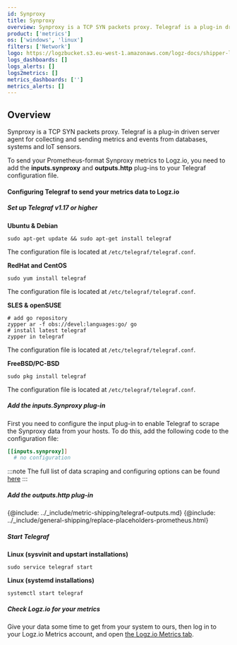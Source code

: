```yaml
---
id: Synproxy
title: Synproxy
overview: Synproxy is a TCP SYN packets proxy. Telegraf is a plug-in driven server agent for collecting and sending metrics and events from databases, systems and IoT sensors.
product: ['metrics']
os: ['windows', 'linux']
filters: ['Network']
logo: https://logzbucket.s3.eu-west-1.amazonaws.com/logz-docs/shipper-logos/linux.svgme
logs_dashboards: []
logs_alerts: []
logs2metrics: []
metrics_dashboards: ['']
metrics_alerts: []
---
```



## Overview

Synproxy is a TCP SYN packets proxy. Telegraf is a plug-in driven server agent for collecting and sending metrics and events from databases, systems and IoT sensors.

To send your Prometheus-format Synproxy metrics to Logz.io, you need to add the **inputs.synproxy** and **outputs.http** plug-ins to your Telegraf configuration file.

#### Configuring Telegraf to send your metrics data to Logz.io

 

##### Set up Telegraf v1.17 or higher

**Ubuntu & Debian**

```shell
sudo apt-get update && sudo apt-get install telegraf
```

The configuration file is located at `/etc/telegraf/telegraf.conf`.

**RedHat and CentOS**

```shell
sudo yum install telegraf
```

The configuration file is located at `/etc/telegraf/telegraf.conf`.

**SLES & openSUSE**

```shell
# add go repository
zypper ar -f obs://devel:languages:go/ go
# install latest telegraf
zypper in telegraf
```

The configuration file is located at `/etc/telegraf/telegraf.conf`.

**FreeBSD/PC-BSD**

```shell
sudo pkg install telegraf
```

The configuration file is located at `/etc/telegraf/telegraf.conf`.
  

##### Add the inputs.Synproxy plug-in

First you need to configure the input plug-in to enable Telegraf to scrape the Synproxy data from your hosts. To do this, add the following code to the configuration file:

``` ini
[[inputs.synproxy]]
  # no configuration
```

:::note
The full list of data scraping and configuring options can be found [here](https://github.com/influxdata/telegraf/blob/release-1.18/plugins/inputs/synproxy/README.md)
:::
 

##### Add the outputs.http plug-in
  
{@include: ../_include/metric-shipping/telegraf-outputs.md}
{@include: ../_include/general-shipping/replace-placeholders-prometheus.html}

##### Start Telegraf  
  
**Linux (sysvinit and upstart installations)**

```shell
sudo service telegraf start
```

**Linux (systemd installations)**

```shell
systemctl start telegraf
```  
  
##### Check Logz.io for your metrics

Give your data some time to get from your system to ours, then log in to your Logz.io Metrics account, and open [the Logz.io Metrics tab](https://app.logz.io/#/dashboard/metrics/).


 
